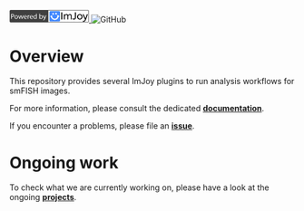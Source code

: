 <a href="https://imjoy.io" target="_blank" ><img src="https://github.com/fish-quant/fq-imjoy/blob/master/docs/img/imjoy-logo-powered.png" width="140"></img>
</a>
![GitHub](https://img.shields.io/github/license/fish-quant/fq-imjoy)

# Overview

This repository provides several ImJoy plugins to run analysis workflows for smFISH images.

For more information, please consult the dedicated [**documentation**](https://fish-quant.github.io/fq-imjoy/).

If you encounter a problems, please file an [**issue**](https://github.com/fish-quant/fq-imjoy/issues).

# Ongoing work

To check what we are currently working on, please have a look
at the ongoing [**projects**](https://github.com/fish-quant/fq-imjoy/projects).
